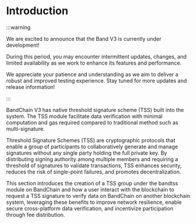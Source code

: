 # Introduction

:::warning

We are excited to announce that the Band V3 is currently under development!

During this period, you may encounter intermittent updates, changes, and limited availability as we work to enhance its features and performance.

We appreciate your patience and understanding as we aim to deliver a robust and improved testing experience. Stay tuned for more updates and release information!

:::

BandChain V3 has native threshold signature scheme (TSS) built into the system. The TSS module facilitate data verification with minimal computation and gas required compared to traditional method such as multi-signature.

Threshold Signature Schemes (TSS) are cryptographic protocols that enable a group of participants to collaboratively generate and manage signatures without any single party holding the full private key. By distributing signing authority among multiple members and requiring a threshold of signatures to validate transactions, TSS enhances security, reduces the risk of single-point failures, and promotes decentralization.

This section introduces the creation of a TSS group under the bandtss module on BandChain and how a user interact with the blockchain to request a TSS signature to verify data on BandChain on another blockchain system, leveraging these benefits to improve network resilience, enable secure cross-platform data verification, and incentivize participation through fee distribution.
